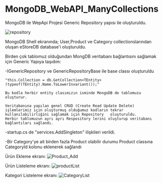 # MongoDB_WebAPI_ManyCollections
MongoDB ile WepApi Projesi 
Generic Repository yapısı ile oluşturuldu.

![repository](https://user-images.githubusercontent.com/104023688/230404500-dd8a8a97-e028-49c5-9b8f-255840dc7b4b.jpg)


MongoDB Shell ekranında; User,Product ve Category collectionslarından oluşan eStoreDB database'i oluşturuldu.

Birden çok tablomuz olduğundan MongDB veritabanı bağlantısını sağlamak için Generic Yapıya taşıdım:

-IGenericRepository ve GenericRepositoryBase ile base classı oluşturuldu

    "this.Collection = db.GetCollection<TEntity>(typeof(TEntity).Name.ToLowerInvariant());"
    
    Bu kodla herbir entity clasımızın isminde MongoDB de tablomuzu oluşturur.

    Veritabanına yapılan genel CRUD (Create Read Update Delete) işlemlerimiz için oluşturmuş olduğumuz kodların tekrar kullanılabilirliğini sağlamak için Repository   oluşturuldu.
    Herbir tablomuzun ayrı ayrı Respository lerini oluşturup veritabanı bağlantıları sağlandı.

-startup.cs de "services.AddSingleton" ilişkileri verildi.

-Bir Category'ye ait birden fazla Product olabilir durumu Product classına CategoryId kolonu eklenerek sağlandı


Ürün Ekleme ekranı:
![Product_Add](https://user-images.githubusercontent.com/104023688/230380046-6fd11ead-938a-42a0-85b5-614ff58f7158.JPG)

Ürün Listeleme ekranı:
![productList](https://user-images.githubusercontent.com/104023688/230380173-a2bc309a-b760-44f3-beeb-fffa1207c3e5.JPG)

Kategori Listeleme ekranı:
![CategoryList](https://user-images.githubusercontent.com/104023688/230380332-69cdf82b-901e-4833-bc6c-89a5b6fe6bcb.JPG)

